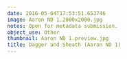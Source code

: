 ```yaml
---
date: 2016-05-04T17:53:51.653746
image: Aaron ND 1.2000x2000.jpg
notes: Open for metadata submission.
object_use: Other
thumbnail: Aaron ND 1.preview.jpg
title: Dagger and Sheath (Aaron ND 1)
---
```


